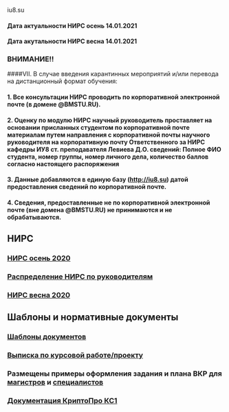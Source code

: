 iu8.su

#### Дата актуальности НИРС осень 14.01.2021
#### Дата акутальности НИРС весна 14.01.2021


### ВНИМАНИЕ!! 
####VII. В случае введения карантинных мероприятий и/или перевода на дистанционный формат обучения:
####    1. Все консультации НИРС проводить по корпоративной электронной почте (в домене @BMSTU.RU).
####    2. Оценку по модулю НИРС научный руководитель проставляет на основании присланных студентом по корпоративной почте материалам путем направления с корпоративной почты научного руководителя на корпоративную почту Ответственного за НИРС кафедры ИУ8 ст. преподавателя Левиева Д.О. сведений: Полное ФИО студента, номер группы, номер личного дела, количество баллов согласно настоящего распоряжения
####    3. Данные добавляются в единую базу (http://iu8.su) датой предоставления сведений по корпоративной почте.
####    4. Сведения, предоставленные не по корпоративной электронной почте (вне домена @BMSTU.RU) не принимаются и не обрабатываются.

## НИРС
### [НИРС осень 2020](https://github.com/iu8bmstu/iu8bmstu.github.io/raw/master/%D0%9D%D0%98%D0%A0%D0%A1_2020_%D0%BE%D1%81%D0%B5%D0%BD%D1%8C.pdf)
### [Распределение НИРС по руководителям](https://github.com/iu8bmstu/iu8bmstu.github.io/raw/master/%D0%97%D0%B0%D1%8F%D0%B2%D0%BB%D0%B5%D0%BD%D0%B8%D0%B5_%D0%9D%D0%98%D0%A0%D0%A1_2020_2021.pdf)
### [НИРС весна 2020](https://github.com/iu8bmstu/iu8bmstu.github.io/raw/master/%D0%9D%D0%98%D0%A0%D0%A1_2020_%D0%B2%D0%B5%D1%81%D0%BD%D0%B0.pdf)


## Шаблоны и нормативные документы
### [Шаблоны документов](https://iu8bmstu.github.io/stencil)
### [Выписка по курсовой работе/проекту](https://github.com/iu8bmstu/iu8bmstu.github.io/raw/master/%D0%92%D1%8B%D0%BF%D0%B8%D1%81%D0%BA%D0%B0_%D0%BF%D0%BE%20%D0%9A%D0%A0_%D0%9A%D0%9F_2018.pdf)

### Размещены примеры оформления задания и плана ВКР для [магистров](https://github.com/iu8bmstu/iu8bmstu.github.io/raw/master/%D0%9F%D1%80%D0%B8%D0%BC%D0%B5%D1%80%20-%20%D0%BC%D0%B0%D0%B3%D0%B8%D1%81%D1%82%D1%80%D1%8B-2018.pdf) и [специалистов](https://github.com/iu8bmstu/iu8bmstu.github.io/raw/master/%D0%9F%D1%80%D0%B8%D0%BC%D0%B5%D1%80%20-%20%D1%81%D0%BF%D0%B5%D1%86%D0%B8%D0%B0%D0%BB%D0%B8%D1%82%D0%B5%D1%82-2018.pdf)
### [Документация КриптоПро КС1](https://github.com/iu8bmstu/iu8bmstu.github.io/raw/master/doc-kc1.zip)